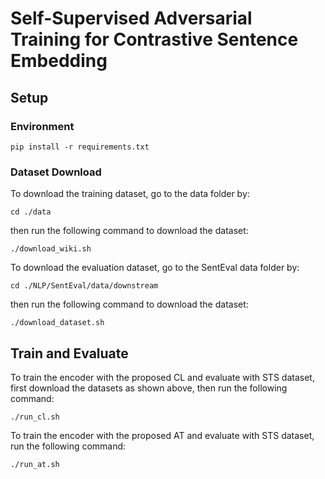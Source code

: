 # Self-Supervised Adversarial Training for Contrastive Sentence Embedding

## Setup

### Environment
```
pip install -r requirements.txt
```
### Dataset Download
To download the training dataset, go to the data folder by:
```
cd ./data
```
then run the following command to download the dataset:
```
./download_wiki.sh 
```

To download the evaluation dataset, go to the SentEval data folder by:
```
cd ./NLP/SentEval/data/downstream
```
then run the following command to download the dataset:
```
./download_dataset.sh 
```



## Train and Evaluate

To train the encoder with the proposed CL and evaluate with STS dataset, first download the datasets as shown above, then run the following command:
```
./run_cl.sh
```

To train the encoder with the proposed AT and evaluate with STS dataset, run the following command:
```
./run_at.sh
```
